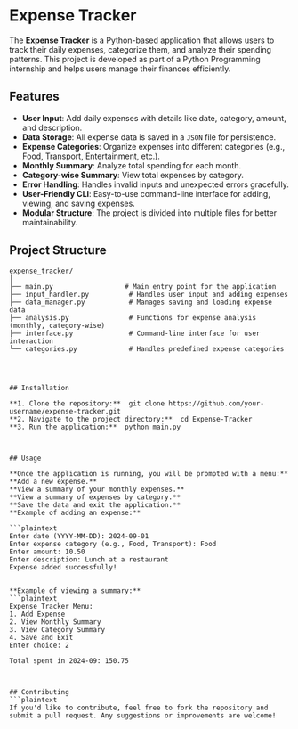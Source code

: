 # Expense Tracker

The **Expense Tracker** is a Python-based application that allows users to track their daily expenses, categorize them, and analyze their spending patterns. This project is developed as part of a Python Programming internship and helps users manage their finances efficiently.

## Features

- **User Input**: Add daily expenses with details like date, category, amount, and description.
- **Data Storage**: All expense data is saved in a `JSON` file for persistence.
- **Expense Categories**: Organize expenses into different categories (e.g., Food, Transport, Entertainment, etc.).
- **Monthly Summary**: Analyze total spending for each month.
- **Category-wise Summary**: View total expenses by category.
- **Error Handling**: Handles invalid inputs and unexpected errors gracefully.
- **User-Friendly CLI**: Easy-to-use command-line interface for adding, viewing, and saving expenses.
- **Modular Structure**: The project is divided into multiple files for better maintainability.

## Project Structure

```plaintext
expense_tracker/
│
├── main.py                  # Main entry point for the application
├── input_handler.py          # Handles user input and adding expenses
├── data_manager.py           # Manages saving and loading expense data
├── analysis.py               # Functions for expense analysis (monthly, category-wise)
├── interface.py              # Command-line interface for user interaction
└── categories.py             # Handles predefined expense categories




## Installation 

**1. Clone the repository:**  git clone https://github.com/your-username/expense-tracker.git
**2. Navigate to the project directory:**  cd Expense-Tracker
**3. Run the application:**  python main.py



## Usage

**Once the application is running, you will be prompted with a menu:**
**Add a new expense.**
**View a summary of your monthly expenses.**
**View a summary of expenses by category.**
**Save the data and exit the application.**
**Example of adding an expense:**

```plaintext
Enter date (YYYY-MM-DD): 2024-09-01
Enter expense category (e.g., Food, Transport): Food
Enter amount: 10.50
Enter description: Lunch at a restaurant
Expense added successfully!


**Example of viewing a summary:**
```plaintext
Expense Tracker Menu:
1. Add Expense
2. View Monthly Summary
3. View Category Summary
4. Save and Exit
Enter choice: 2

Total spent in 2024-09: 150.75



## Contributing
```plaintext
If you'd like to contribute, feel free to fork the repository and submit a pull request. Any suggestions or improvements are welcome!




